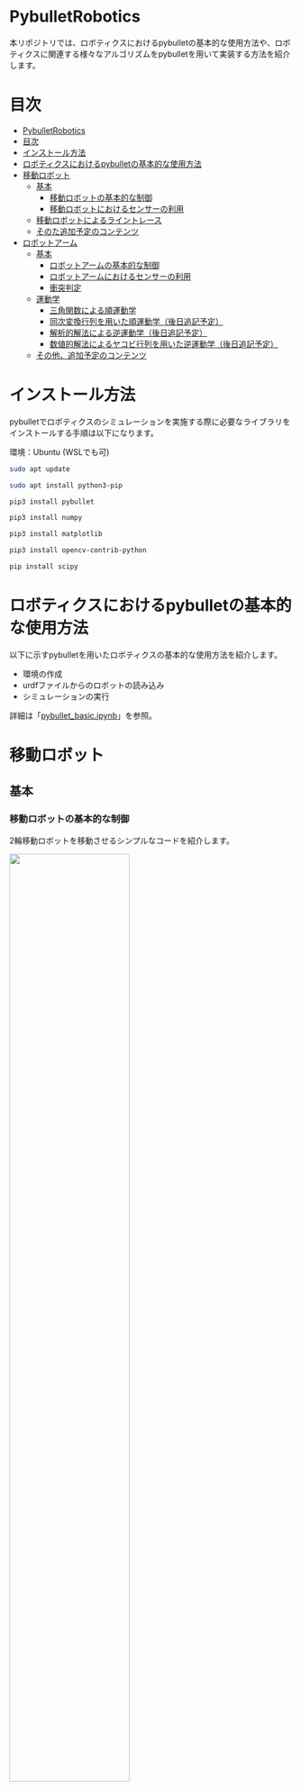 # PybulletRobotics

本リポジトリでは、ロボティクスにおけるpybulletの基本的な使用方法や、ロボティクスに関連する様々なアルゴリズムをpybulletを用いて実装する方法を紹介します。

# 目次
- [PybulletRobotics](#pybulletrobotics)
- [目次](#目次)
- [インストール方法](#インストール方法)
- [ロボティクスにおけるpybulletの基本的な使用方法](#ロボティクスにおけるpybulletの基本的な使用方法)
- [移動ロボット](#移動ロボット)
  - [基本](#基本)
    - [移動ロボットの基本的な制御](#移動ロボットの基本的な制御)
    - [移動ロボットにおけるセンサーの利用](#移動ロボットにおけるセンサーの利用)
  - [移動ロボットによるライントレース](#移動ロボットによるライントレース)
  - [そのた追加予定のコンテンツ](#そのた追加予定のコンテンツ)
- [ロボットアーム](#ロボットアーム)
  - [基本](#基本-1)
    - [ロボットアームの基本的な制御](#ロボットアームの基本的な制御)
    - [ロボットアームにおけるセンサーの利用](#ロボットアームにおけるセンサーの利用)
    - [衝突判定](#衝突判定)
  - [運動学](#運動学)
    - [三角関数による順運動学](#三角関数による順運動学)
    - [同次変換行列を用いた順運動学（後日追記予定）](#同次変換行列を用いた順運動学後日追記予定)
    - [解析的解法による逆運動学（後日追記予定）](#解析的解法による逆運動学後日追記予定)
    - [数値的解法によるヤコビ行列を用いた逆運動学（後日追記予定）](#数値的解法によるヤコビ行列を用いた逆運動学後日追記予定)
  - [その他、追加予定のコンテンツ](#その他追加予定のコンテンツ)


<!-- 本リポジトリで（現時点では）扱っていない主要そうなロボット
- ドローン
- ヒューマノイドロボット
- ソフトロボティクス
- ロボットハンド
- 四足歩行ロボット
- 蜘蛛型ロボット
- 蛇型ロボット -->

# インストール方法
pybulletでロボティクスのシミュレーションを実施する際に必要なライブラリをインストールする手順は以下になります。

環境：Ubuntu (WSLでも可)

```bash
sudo apt update
```

```bash
sudo apt install python3-pip
```

```bash
pip3 install pybullet
```

```bash
pip3 install numpy
```

```bash
pip3 install matplotlib
```

```bash
pip3 install opencv-contrib-python
```

```bash
pip install scipy
```


# ロボティクスにおけるpybulletの基本的な使用方法
以下に示すpybulletを用いたロボティクスの基本的な使用方法を紹介します。
- 環境の作成
- urdfファイルからのロボットの読み込み
- シミュレーションの実行

詳細は「[pybullet_basic.ipynb](https://github.com/akinami3/PybulletRobotics/blob/main/PybulletBasic/pybullet_basic.ipynb)」を参照。

# 移動ロボット

## 基本


### 移動ロボットの基本的な制御
2輪移動ロボットを移動させるシンプルなコードを紹介します。

<img src="./images/Common/mobile_robot_basic.gif" width="65%">


詳細は「[mobile_robot_basic.ipynb](https://github.com/akinami3/PybulletRobotics/blob/main/MobileRobot/mobile_robot_basic.ipynb)」を参照。

### 移動ロボットにおけるセンサーの利用
2輪移動ロボットにおける以下のセンサーの利用方法を紹介します。
- 超音波センサー
- カメラ
- LiDAR
- 落下防止センサー
- バンパー

<img src="./images/MobileRobot/mobile_robot_sensor.png" width="80%">  

<br>

**超音波センサ**  
![](./images/Common/ultra_sonic_sensor.gif)

<br>

**カメラ**  
![](./images/Common/camera.gif)

<br>

**Lidar**  
![](./images/Common/Lidar.gif)

<br>

**落下防止センサー**  
<img src="./images/Common/protect_drop_sensor.gif" width="55%">  

<br>

**バンパー**   
![](./images/Common/bumper_sensor.gif)

詳細は「[mobile_robot_sensor.ipynb](https://github.com/akinami3/PybulletRobotics/blob/main/MobileRobot/mobile_robot_sensor.ipynb)」を参照。

## 移動ロボットによるライントレース
2輪の輪動ロボットのボトムカメラを使用してライントレースを行う方法を紹介します。

<img src="./images/Common/mobile_robot_line_trace.gif" width="55%">

詳細は「[mobile_robot_line_trace.ipynb](https://github.com/akinami3/PybulletRobotics/blob/main/MobileRobot/mobile_robot_line_trace.ipynb)」を参照。

## そのた追加予定のコンテンツ
- 経路計画
- オドメトリ
- カルマンフィルタ
- パーティクルフィルタ
- SLAM
- 教師あり学習でライントレース
- 強化学習（Q学習）

# ロボットアーム

## 基本

### ロボットアームの基本的な制御
2軸ロボットアームを制御（位置制御、速度制御）するシンプルなコードを紹介します。

**位置制御**

<img src="./images/Common/robot_arm_basic_position_control.gif" width="55%">

<br>

**速度制御**

<img src="./images/Common/robot_arm_basic_velocity_control.gif" width="55%">

詳細は「[robot_arm_basic.ipynb](https://github.com/akinami3/PybulletRobotics/blob/main/RobotArm/robot_arm_basic.ipynb)」を参照。

### ロボットアームにおけるセンサーの利用
2軸ロボットアームにおける以下のセンサーの利用方法を紹介します。
- 手先のカメラ
- 手先の力センサー

<img src="./images/RobotArm/2d_robot_arm_sensor.png" width="80%">

<br>

**手先のカメラ**

<img src="./images/Common/robot_arm_tip_camera.gif" width="55%">

<br>

**手先の力センサー**

<img src="./images/Common/robot_arm_tip_force_sensor.gif" width="55%">


詳細は「[robot_arm_sensor.ipynb](https://github.com/akinami3/PybulletRobotics/blob/main/RobotArm/robot_arm_sensor.ipynb)」を参照。

### 衝突判定
ロボットアームと物体の衝突判定を行う方法を紹介します。

<img src="./images/Common/robot_arm_collision_check.gif" width="55%">

詳細は「[robot_arm_collision_check.ipynb](https://github.com/akinami3/PybulletRobotics/blob/main/RobotArm/robot_arm_collision_check.ipynb)」を参照。

## 運動学

### 三角関数による順運動学
三角関数を用いたロボットアームの順運動学を紹介します。

![](./images/RobotArm/robot_arm_trigonometric_forward_kinematics/2d_arm_forward_kinematics_overview.png)

詳細は「[robot_arm_trigonometric_forward_kinematics.ipynb](https://github.com/akinami3/PybulletRobotics/blob/main/RobotArm/robot_arm_trigonometric_forward_kinematics.ipynb)」を参照。

### 同次変換行列を用いた順運動学（後日追記予定）
同次変換行列を用いたロボットアームの順運動学を紹介します。

![](./images/RobotArm/robot_arm_homogeneous_matrix_forward_kinematics/overview.gif)

詳細は「[robot_arm_homogeneous_matrix_forward_kinematics.ipynb](https://github.com/akinami3/PybulletRobotics/blob/main/RobotArm/robot_arm_homogeneous_matrix_forward_kinematics.ipynb)」を参照。

### 解析的解法による逆運動学（後日追記予定）
後日追記予定

<!-- 解析的解法を用いたロボットアームの逆運動学を紹介します。

詳細は「[robot_arm_analytical_inverse_kinematics.ipynb](https://github.com/akinami3/PybulletRobotics/blob/main/RobotArm/robot_arm_analytical_inverse_kinematics.ipynb)」を参照。 -->

### 数値的解法によるヤコビ行列を用いた逆運動学（後日追記予定）
後日追記予定

<!-- 数値的解法を用いたロボットアームの逆運動学を紹介します。

詳細は「[robot_arm_jacobian_inverse_kinematics.ipynb](https://github.com/akinami3/PybulletRobotics/blob/main/RobotArm/robot_arm_jacobian_inverse_kinematics.ipynb)」を参照。 -->

## その他、追加予定のコンテンツ
- PID制御
- タスク空間における動作計画
- コンフィギュレーション空間を用いた動作計画
- 力制御
- 位置と力のハイブリッド制御
- インピーダンス制御
- ビジュアルサーボ

